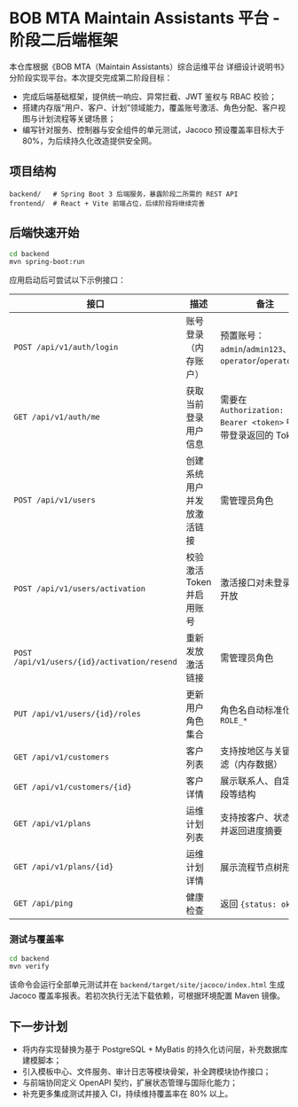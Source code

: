 # BOB MTA Maintain Assistants 平台 - 阶段二后端框架

本仓库根据《BOB MTA（Maintain Assistants）综合运维平台 详细设计说明书》分阶段实现平台。本次提交完成第二阶段目标：

- 完成后端基础框架，提供统一响应、异常拦截、JWT 鉴权与 RBAC 校验；
- 搭建内存版“用户、客户、计划”领域能力，覆盖账号激活、角色分配、客户视图与计划流程等关键场景；
- 编写针对服务、控制器与安全组件的单元测试，Jacoco 预设覆盖率目标大于 80%，为后续持久化改造提供安全网。

## 项目结构

```
backend/   # Spring Boot 3 后端服务，暴露阶段二所需的 REST API
frontend/  # React + Vite 前端占位，后续阶段将继续完善
```

## 后端快速开始

```bash
cd backend
mvn spring-boot:run
```

应用启动后可尝试以下示例接口：

| 接口 | 描述 | 备注 |
| --- | --- | --- |
| `POST /api/v1/auth/login` | 账号登录（内存账户） | 预置账号：`admin`/`admin123`、`operator`/`operator123` |
| `GET /api/v1/auth/me` | 获取当前登录用户信息 | 需要在 `Authorization: Bearer <token>` 中携带登录返回的 Token |
| `POST /api/v1/users` | 创建系统用户并发放激活链接 | 需管理员角色 |
| `POST /api/v1/users/activation` | 校验激活 Token 并启用账号 | 激活接口对未登录用户开放 |
| `POST /api/v1/users/{id}/activation/resend` | 重新发放激活链接 | 需管理员角色 |
| `PUT /api/v1/users/{id}/roles` | 更新用户角色集合 | 角色名自动标准化为 `ROLE_*` |
| `GET /api/v1/customers` | 客户列表 | 支持按地区与关键字过滤（内存数据） |
| `GET /api/v1/customers/{id}` | 客户详情 | 展示联系人、自定义字段等结构 |
| `GET /api/v1/plans` | 运维计划列表 | 支持按客户、状态过滤并返回进度摘要 |
| `GET /api/v1/plans/{id}` | 运维计划详情 | 展示流程节点树形结构 |
| `GET /api/ping` | 健康检查 | 返回 `{status: ok}` |

### 测试与覆盖率

```bash
cd backend
mvn verify
```

该命令会运行全部单元测试并在 `backend/target/site/jacoco/index.html` 生成 Jacoco 覆盖率报表。若初次执行无法下载依赖，可根据环境配置 Maven 镜像。

## 下一步计划

- 将内存实现替换为基于 PostgreSQL + MyBatis 的持久化访问层，补充数据库建模脚本；
- 引入模板中心、文件服务、审计日志等模块骨架，补全跨模块协作接口；
- 与前端协同定义 OpenAPI 契约，扩展状态管理与国际化能力；
- 补充更多集成测试并接入 CI，持续维持覆盖率在 80% 以上。
